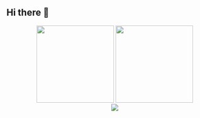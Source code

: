 ## Hi there 👋

<div align="center">
  <!-- Displays general GitHub stats -->
  <img src="https://github-readme-stats.vercel.app/api?username=Dualboi&show_icons=true&theme=transparent" height="180"/>
  <!-- Displays Top Most used langauges -->
  <img src="https://github-readme-stats.vercel.app/api/top-langs/?username=Dualboi&layout=compact&theme=transparent" height="180"/>
</div>

<!-- Displays trophies -->
<div align="center">
  <a href="https://github.com/ryo-ma/github-profile-trophy">
    <img src="https://github-profile-trophy.vercel.app/?username=Dualboi&no-bg=true&no-frame=true&theme=flat" />
  </a>
</div>


<!--
**Dualboi/Dualboi** is a ✨ _special_ ✨ repository because its `README.md` (this file) appears on your GitHub profile.

Here are some ideas to get you started:

- 🔭 I’m currently working on ...
- 🌱 I’m currently learning ...
- 👯 I’m looking to collaborate on ...
- 🤔 I’m looking for help with ...
- 💬 Ask me about ...
- 📫 How to reach me: ...
- 😄 Pronouns: ...
- ⚡ Fun fact: ...
-->
